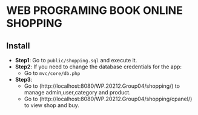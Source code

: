 # WEB PROGRAMING BOOK ONLINE SHOPPING

## Install

- **Step1**: Go to `public/shopping.sql` and execute it.
- **Step2**: If you need to change the database credentials for the app:
  - Go to `mvc/core/db.php`
- **Step3**:
  - Go to (http://localhost:8080/WP.20212.Group04/shopping/) to manage admin,user,category and product.
  - Go to (http://localhost:8080/WP.20212.Group04/shopping/cpanel/) to view shop and buy.
